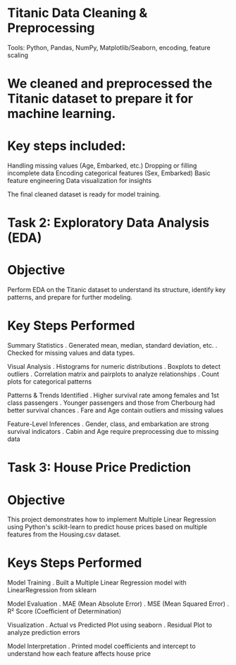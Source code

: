 # Titanic Data Cleaning & Preprocessing
  Tools: Python, Pandas, NumPy, Matplotlib/Seaborn, encoding, feature scaling 
# We cleaned and preprocessed the Titanic dataset to prepare it for machine learning.
# Key steps included:
  Handling missing values (Age, Embarked, etc.)
  Dropping or filling incomplete data
  Encoding categorical features (Sex, Embarked)
  Basic feature engineering 
  Data visualization for insights

The final cleaned dataset is ready for model training.

# Task 2: Exploratory Data Analysis (EDA)

# Objective
Perform EDA on the Titanic dataset to understand its structure, identify key patterns, and prepare for further modeling.
# Key Steps Performed
Summary Statistics
. Generated mean, median, standard deviation, etc.
. Checked for missing values and data types.

Visual Analysis
. Histograms for numeric distributions
. Boxplots to detect outliers
. Correlation matrix and pairplots to analyze relationships
. Count plots for categorical patterns

Patterns & Trends Identified
. Higher survival rate among females and 1st class passengers
. Younger passengers and those from Cherbourg had better survival chances
. Fare and Age contain outliers and missing values

Feature-Level Inferences
. Gender, class, and embarkation are strong survival indicators
. Cabin and Age require preprocessing due to missing data

# Task 3: House Price Prediction
# Objective
This project demonstrates how to implement Multiple Linear Regression using Python's scikit-learn to predict house prices based on multiple features from the Housing.csv dataset.
# Keys Steps Performed
Model Training
. Built a Multiple Linear Regression model with LinearRegression from sklearn

Model Evaluation
. MAE (Mean Absolute Error)
. MSE (Mean Squared Error)
. R² Score (Coefficient of Determination)

Visualization
. Actual vs Predicted Plot using seaborn
. Residual Plot to analyze prediction errors

Model Interpretation
. Printed model coefficients and intercept to understand how each feature affects house price

